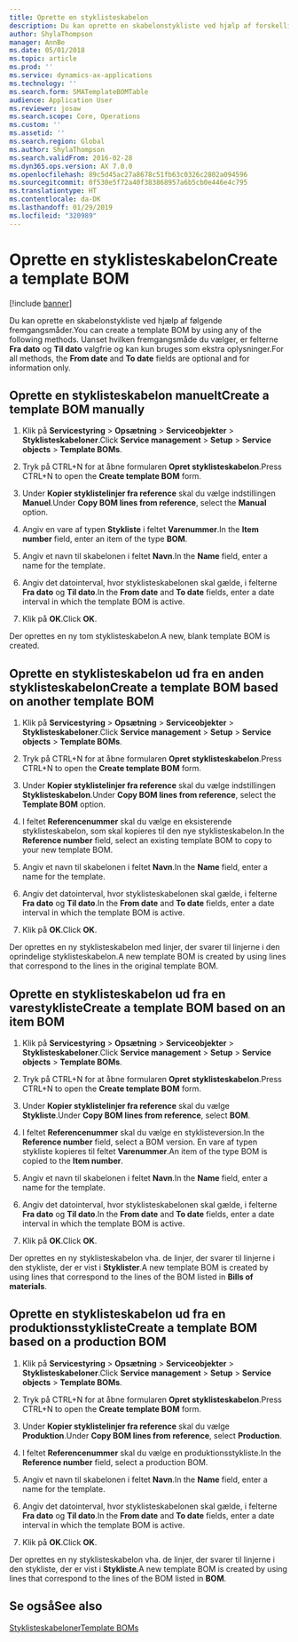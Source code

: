 ```yaml
---
title: Oprette en styklisteskabelon
description: Du kan oprette en skabelonstykliste ved hjælp af forskellige fremgangsmåder.
author: ShylaThompson
manager: AnnBe
ms.date: 05/01/2018
ms.topic: article
ms.prod: ''
ms.service: dynamics-ax-applications
ms.technology: ''
ms.search.form: SMATemplateBOMTable
audience: Application User
ms.reviewer: josaw
ms.search.scope: Core, Operations
ms.custom: ''
ms.assetid: ''
ms.search.region: Global
ms.author: ShylaThompson
ms.search.validFrom: 2016-02-28
ms.dyn365.ops.version: AX 7.0.0
ms.openlocfilehash: 89c5d45ac27a8678c51fb63c0326c2802a094596
ms.sourcegitcommit: 0f530e5f72a40f383868957a6b5cb0e446e4c795
ms.translationtype: HT
ms.contentlocale: da-DK
ms.lasthandoff: 01/29/2019
ms.locfileid: "320989"
---
```

# <a name="create-a-template-bom"></a><span data-ttu-id="03db5-103">Oprette en styklisteskabelon</span><span class="sxs-lookup"><span data-stu-id="03db5-103">Create a template BOM</span></span>   

[!include [banner](../includes/banner.md)]


<span data-ttu-id="03db5-104">Du kan oprette en skabelonstykliste ved hjælp af følgende fremgangsmåder.</span><span class="sxs-lookup"><span data-stu-id="03db5-104">You can create a template BOM by using any of the following methods.</span></span> <span data-ttu-id="03db5-105">Uanset hvilken fremgangsmåde du vælger, er felterne **Fra dato** og **Til dato** valgfrie og kan kun bruges som ekstra oplysninger.</span><span class="sxs-lookup"><span data-stu-id="03db5-105">For all methods, the **From date** and **To date** fields are optional and for information only.</span></span>

## <a name="create-a-template-bom-manually"></a><span data-ttu-id="03db5-106">Oprette en styklisteskabelon manuelt</span><span class="sxs-lookup"><span data-stu-id="03db5-106">Create a template BOM manually</span></span>

1.  <span data-ttu-id="03db5-107">Klik på **Servicestyring** \> **Opsætning** \> **Serviceobjekter** \> **Styklisteskabeloner**.</span><span class="sxs-lookup"><span data-stu-id="03db5-107">Click **Service management** \> **Setup** \> **Service objects** \> **Template BOMs**.</span></span>

2.  <span data-ttu-id="03db5-108">Tryk på CTRL+N for at åbne formularen **Opret styklisteskabelon**.</span><span class="sxs-lookup"><span data-stu-id="03db5-108">Press CTRL+N to open the **Create template BOM** form.</span></span>

3.  <span data-ttu-id="03db5-109">Under **Kopier styklistelinjer fra reference** skal du vælge indstillingen **Manuel**.</span><span class="sxs-lookup"><span data-stu-id="03db5-109">Under **Copy BOM lines from reference**, select the **Manual** option.</span></span>

4.  <span data-ttu-id="03db5-110">Angiv en vare af typen **Stykliste** i feltet **Varenummer**.</span><span class="sxs-lookup"><span data-stu-id="03db5-110">In the **Item number** field, enter an item of the type **BOM**.</span></span>

5.  <span data-ttu-id="03db5-111">Angiv et navn til skabelonen i feltet **Navn**.</span><span class="sxs-lookup"><span data-stu-id="03db5-111">In the **Name** field, enter a name for the template.</span></span>

6.  <span data-ttu-id="03db5-112">Angiv det datointerval, hvor styklisteskabelonen skal gælde, i felterne **Fra dato** og **Til dato**.</span><span class="sxs-lookup"><span data-stu-id="03db5-112">In the **From date** and **To date** fields, enter a date interval in which the template BOM is active.</span></span>

7.  <span data-ttu-id="03db5-113">Klik på **OK**.</span><span class="sxs-lookup"><span data-stu-id="03db5-113">Click **OK**.</span></span>

<span data-ttu-id="03db5-114">Der oprettes en ny tom styklisteskabelon.</span><span class="sxs-lookup"><span data-stu-id="03db5-114">A new, blank template BOM is created.</span></span>

## <a name="create-a-template-bom-based-on-another-template-bom"></a><span data-ttu-id="03db5-115">Oprette en styklisteskabelon ud fra en anden styklisteskabelon</span><span class="sxs-lookup"><span data-stu-id="03db5-115">Create a template BOM based on another template BOM</span></span>

1.  <span data-ttu-id="03db5-116">Klik på **Servicestyring** \> **Opsætning** \> **Serviceobjekter** \> **Styklisteskabeloner**.</span><span class="sxs-lookup"><span data-stu-id="03db5-116">Click **Service management** \> **Setup** \> **Service objects** \> **Template BOMs**.</span></span>

2.  <span data-ttu-id="03db5-117">Tryk på CTRL+N for at åbne formularen **Opret styklisteskabelon**.</span><span class="sxs-lookup"><span data-stu-id="03db5-117">Press CTRL+N to open the **Create template BOM** form.</span></span>

3.  <span data-ttu-id="03db5-118">Under **Kopier styklistelinjer fra reference** skal du vælge indstillingen **Styklisteskabelon**.</span><span class="sxs-lookup"><span data-stu-id="03db5-118">Under **Copy BOM lines from reference**, select the **Template BOM** option.</span></span>

4.  <span data-ttu-id="03db5-119">I feltet **Referencenummer** skal du vælge en eksisterende styklisteskabelon, som skal kopieres til den nye styklisteskabelon.</span><span class="sxs-lookup"><span data-stu-id="03db5-119">In the **Reference number** field, select an existing template BOM to copy to your new template BOM.</span></span>

5.  <span data-ttu-id="03db5-120">Angiv et navn til skabelonen i feltet **Navn**.</span><span class="sxs-lookup"><span data-stu-id="03db5-120">In the **Name** field, enter a name for the template.</span></span>

6.  <span data-ttu-id="03db5-121">Angiv det datointerval, hvor styklisteskabelonen skal gælde, i felterne **Fra dato** og **Til dato**.</span><span class="sxs-lookup"><span data-stu-id="03db5-121">In the **From date** and **To date** fields, enter a date interval in which the template BOM is active.</span></span>

7.  <span data-ttu-id="03db5-122">Klik på **OK**.</span><span class="sxs-lookup"><span data-stu-id="03db5-122">Click **OK**.</span></span>

<span data-ttu-id="03db5-123">Der oprettes en ny styklisteskabelon med linjer, der svarer til linjerne i den oprindelige styklisteskabelon.</span><span class="sxs-lookup"><span data-stu-id="03db5-123">A new template BOM is created by using lines that correspond to the lines in the original template BOM.</span></span>

## <a name="create-a-template-bom-based-on-an-item-bom"></a><span data-ttu-id="03db5-124">Oprette en styklisteskabelon ud fra en varestykliste</span><span class="sxs-lookup"><span data-stu-id="03db5-124">Create a template BOM based on an item BOM</span></span>

1.  <span data-ttu-id="03db5-125">Klik på **Servicestyring** \> **Opsætning** \> **Serviceobjekter** \> **Styklisteskabeloner**.</span><span class="sxs-lookup"><span data-stu-id="03db5-125">Click **Service management** \> **Setup** \> **Service objects** \> **Template BOMs**.</span></span>

2.  <span data-ttu-id="03db5-126">Tryk på CTRL+N for at åbne formularen **Opret styklisteskabelon**.</span><span class="sxs-lookup"><span data-stu-id="03db5-126">Press CTRL+N to open the **Create template BOM** form.</span></span>

3.  <span data-ttu-id="03db5-127">Under **Kopier styklistelinjer fra reference** skal du vælge **Stykliste**.</span><span class="sxs-lookup"><span data-stu-id="03db5-127">Under **Copy BOM lines from reference**, select **BOM**.</span></span>

4.  <span data-ttu-id="03db5-128">I feltet **Referencenummer** skal du vælge en styklisteversion.</span><span class="sxs-lookup"><span data-stu-id="03db5-128">In the **Reference number** field, select a BOM version.</span></span> <span data-ttu-id="03db5-129">En vare af typen stykliste kopieres til feltet **Varenummer**.</span><span class="sxs-lookup"><span data-stu-id="03db5-129">An item of the type BOM is copied to the **Item number**.</span></span>

5.  <span data-ttu-id="03db5-130">Angiv et navn til skabelonen i feltet **Navn**.</span><span class="sxs-lookup"><span data-stu-id="03db5-130">In the **Name** field, enter a name for the template.</span></span>

6.  <span data-ttu-id="03db5-131">Angiv det datointerval, hvor styklisteskabelonen skal gælde, i felterne **Fra dato** og **Til dato**.</span><span class="sxs-lookup"><span data-stu-id="03db5-131">In the **From date** and **To date** fields, enter a date interval in which the template BOM is active.</span></span>

7.  <span data-ttu-id="03db5-132">Klik på **OK**.</span><span class="sxs-lookup"><span data-stu-id="03db5-132">Click **OK**.</span></span>

<span data-ttu-id="03db5-133">Der oprettes en ny styklisteskabelon vha. de linjer, der svarer til linjerne i den stykliste, der er vist i **Styklister**.</span><span class="sxs-lookup"><span data-stu-id="03db5-133">A new template BOM is created by using lines that correspond to the lines of the BOM listed in **Bills of materials**.</span></span>

## <a name="create-a-template-bom-based-on-a-production-bom"></a><span data-ttu-id="03db5-134">Oprette en styklisteskabelon ud fra en produktionsstykliste</span><span class="sxs-lookup"><span data-stu-id="03db5-134">Create a template BOM based on a production BOM</span></span>

1.  <span data-ttu-id="03db5-135">Klik på **Servicestyring** \> **Opsætning** \> **Serviceobjekter** \> **Styklisteskabeloner**.</span><span class="sxs-lookup"><span data-stu-id="03db5-135">Click **Service management** \> **Setup** \> **Service objects** \> **Template BOMs**.</span></span>

2.  <span data-ttu-id="03db5-136">Tryk på CTRL+N for at åbne formularen **Opret styklisteskabelon**.</span><span class="sxs-lookup"><span data-stu-id="03db5-136">Press CTRL+N to open the **Create template BOM** form.</span></span>

3.  <span data-ttu-id="03db5-137">Under **Kopier styklistelinjer fra reference** skal du vælge **Produktion**.</span><span class="sxs-lookup"><span data-stu-id="03db5-137">Under **Copy BOM lines from reference**, select **Production**.</span></span>

4.  <span data-ttu-id="03db5-138">I feltet **Referencenummer** skal du vælge en produktionsstykliste.</span><span class="sxs-lookup"><span data-stu-id="03db5-138">In the **Reference number** field, select a production BOM.</span></span>

5.  <span data-ttu-id="03db5-139">Angiv et navn til skabelonen i feltet **Navn**.</span><span class="sxs-lookup"><span data-stu-id="03db5-139">In the **Name** field, enter a name for the template.</span></span>

6.  <span data-ttu-id="03db5-140">Angiv det datointerval, hvor styklisteskabelonen skal gælde, i felterne **Fra dato** og **Til dato**.</span><span class="sxs-lookup"><span data-stu-id="03db5-140">In the **From date** and **To date** fields, enter a date interval in which the template BOM is active.</span></span>

7.  <span data-ttu-id="03db5-141">Klik på **OK**.</span><span class="sxs-lookup"><span data-stu-id="03db5-141">Click **OK**.</span></span>

<span data-ttu-id="03db5-142">Der oprettes en ny styklisteskabelon vha. de linjer, der svarer til linjerne i den stykliste, der er vist i **Stykliste**.</span><span class="sxs-lookup"><span data-stu-id="03db5-142">A new template BOM is created by using lines that correspond to the lines of the BOM listed in **BOM**.</span></span>

## <a name="see-also"></a><span data-ttu-id="03db5-143">Se også</span><span class="sxs-lookup"><span data-stu-id="03db5-143">See also</span></span>

[<span data-ttu-id="03db5-144">Styklisteskabeloner</span><span class="sxs-lookup"><span data-stu-id="03db5-144">Template BOMs</span></span>](template-boms.md)

  



